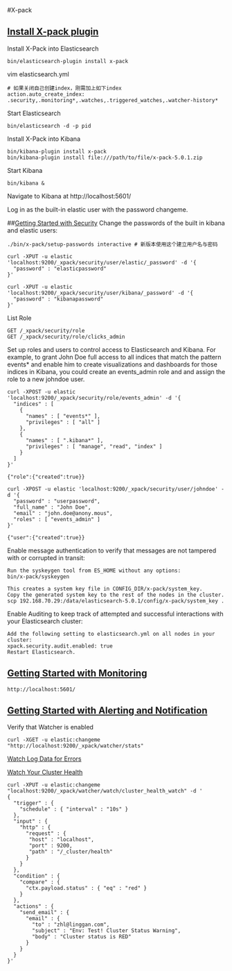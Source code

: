 #X-pack
## [Install X-pack plugin](https://www.elastic.co/guide/en/x-pack/current/installing-xpack.html)
Install X-Pack into Elasticsearch

    bin/elasticsearch-plugin install x-pack

vim elasticsearch.yml

    # 如果关闭自己创建index，刚需加上如下index
    action.auto_create_index: .security,.monitoring*,.watches,.triggered_watches,.watcher-history*

Start Elasticsearch

    bin/elasticsearch -d -p pid

Install X-Pack into Kibana

    bin/kibana-plugin install x-pack
    bin/kibana-plugin install file:///path/to/file/x-pack-5.0.1.zip

Start Kibana

    bin/kibana &


Navigate to Kibana at http://localhost:5601/

Log in as the built-in elastic user with the password changeme.

##[Getting Started with Security](https://www.elastic.co/guide/en/x-pack/current/security-getting-started.html)
Change the passwords of the built in kibana and elastic users:

    ./bin/x-pack/setup-passwords interactive # 新版本使用这个建立用户名与密码

    curl -XPUT -u elastic 'localhost:9200/_xpack/security/user/elastic/_password' -d '{
      "password" : "elasticpassword"
    }'

    curl -XPUT -u elastic 'localhost:9200/_xpack/security/user/kibana/_password' -d '{
      "password" : "kibanapassword"
    }'

List Role

    GET /_xpack/security/role
    GET /_xpack/security/role/clicks_admin

 Set up roles and users to control access to Elasticsearch and Kibana. For example, to grant John Doe full access to all indices that match the pattern events* and enable him to create visualizations and dashboards for those indices in Kibana, you could create an events_admin role and and assign the role to a new johndoe user.

    curl -XPOST -u elastic 'localhost:9200/_xpack/security/role/events_admin' -d '{
      "indices" : [
        {
          "names" : [ "events*" ],
          "privileges" : [ "all" ]
        },
        {
          "names" : [ ".kibana*" ],
          "privileges" : [ "manage", "read", "index" ]
        }
      ]
    }'

    {"role":{"created":true}}

    curl -XPOST -u elastic 'localhost:9200/_xpack/security/user/johndoe' -d '{
      "password" : "userpassword",
      "full_name" : "John Doe",
      "email" : "john.doe@anony.mous",
      "roles" : [ "events_admin" ]
    }'

    {"user":{"created":true}}

 Enable message authentication to verify that messages are not tampered with or corrupted in transit:

    Run the syskeygen tool from ES_HOME without any options:
    bin/x-pack/syskeygen

    This creates a system key file in CONFIG_DIR/x-pack/system_key.
    Copy the generated system key to the rest of the nodes in the cluster.
    scp 192.168.70.29:/data/elasticsearch-5.0.1/config/x-pack/system_key .

 Enable Auditing to keep track of attempted and successful interactions with your Elasticsearch cluster:

    Add the following setting to elasticsearch.yml on all nodes in your cluster:
    xpack.security.audit.enabled: true
    Restart Elasticsearch.

## [Getting Started with Monitoring](https://www.elastic.co/guide/en/x-pack/current/monitoring-getting-started.html)

    http://localhost:5601/

## [Getting Started with Alerting and Notification](https://www.elastic.co/guide/en/x-pack/current/watcher-getting-started.html)
Verify that Watcher is enabled

    curl -XGET -u elastic:changeme "http://localhost:9200/_xpack/watcher/stats"

[Watch Log Data for Errors](https://www.elastic.co/guide/en/x-pack/current/watch-log-data.html)

[Watch Your Cluster Health](https://www.elastic.co/guide/en/x-pack/current/watch-cluster-status.html)

    curl -XPUT -u elastic:changeme "localhost:9200/_xpack/watcher/watch/cluster_health_watch" -d '
    {
      "trigger" : {
        "schedule" : { "interval" : "10s" }
      },
      "input" : {
        "http" : {
          "request" : {
           "host" : "localhost",
           "port" : 9200,
           "path" : "/_cluster/health"
          }
        }
      },
      "condition" : {
        "compare" : {
          "ctx.payload.status" : { "eq" : "red" }
        }
      },
      "actions" : {
        "send_email" : {
          "email" : {
            "to" : "zhl@linggan.com",
            "subject" : "Env: Test! Cluster Status Warning",
            "body" : "Cluster status is RED"
          }
        }
      }
    }'
